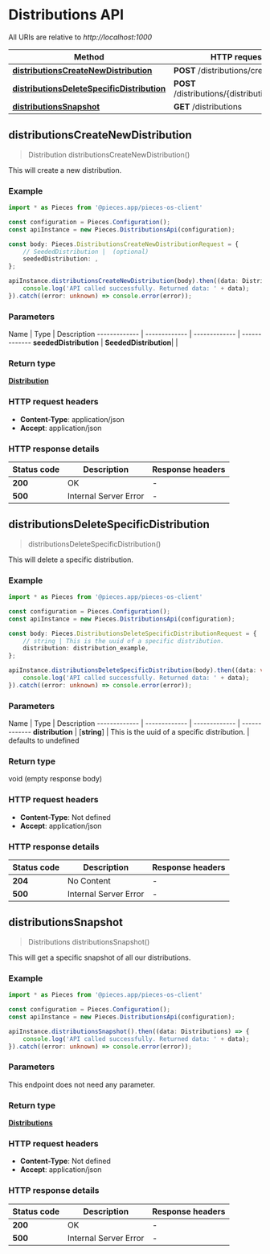 # Distributions API

All URIs are relative to *http://localhost:1000*

Method | HTTP request
------------- | -------------
[**distributionsCreateNewDistribution**](DistributionsApi#distributionscreatenewdistribution) | **POST** /distributions/create
[**distributionsDeleteSpecificDistribution**](DistributionsApi#distributionsdeletespecificdistribution) | **POST** /distributions/\{distribution\}/delete
[**distributionsSnapshot**](DistributionsApi#distributionssnapshot) | **GET** /distributions


## **distributionsCreateNewDistribution**
> Distribution distributionsCreateNewDistribution()

This will create a new distribution.

### Example

```typescript
import * as Pieces from '@pieces.app/pieces-os-client'

const configuration = Pieces.Configuration();
const apiInstance = new Pieces.DistributionsApi(configuration);

const body: Pieces.DistributionsCreateNewDistributionRequest = {
    // SeededDistribution |  (optional)
    seededDistribution: ,
};

apiInstance.distributionsCreateNewDistribution(body).then((data: Distribution) => {
    console.log('API called successfully. Returned data: ' + data);
}).catch((error: unknown) => console.error(error));
```

### Parameters

Name | Type | Description
------------- | ------------- | ------------- | -------------
 **seededDistribution** | **SeededDistribution**|  |


### Return type

[**Distribution**](../models/Distribution)

### HTTP request headers

- **Content-Type**: application/json
- **Accept**: application/json


### HTTP response details
| Status code | Description | Response headers
|-------------|-------------|------------------
**200** | OK |  -  |
**500** | Internal Server Error |  -  |

## **distributionsDeleteSpecificDistribution**
> distributionsDeleteSpecificDistribution()

This will delete a specific distribution.

### Example

```typescript
import * as Pieces from '@pieces.app/pieces-os-client'

const configuration = Pieces.Configuration();
const apiInstance = new Pieces.DistributionsApi(configuration);

const body: Pieces.DistributionsDeleteSpecificDistributionRequest = {
    // string | This is the uuid of a specific distribution.
    distribution: distribution_example,
};

apiInstance.distributionsDeleteSpecificDistribution(body).then((data: void (empty response body)) => {
    console.log('API called successfully. Returned data: ' + data);
}).catch((error: unknown) => console.error(error));
```

### Parameters

Name | Type | Description
------------- | ------------- | ------------- | -------------
 **distribution** | [**string**] | This is the uuid of a specific distribution. | defaults to undefined


### Return type

void (empty response body)

### HTTP request headers

- **Content-Type**: Not defined
- **Accept**: application/json


### HTTP response details
| Status code | Description | Response headers
|-------------|-------------|------------------
**204** | No Content |  -  |
**500** | Internal Server Error |  -  |

## **distributionsSnapshot**
> Distributions distributionsSnapshot()

This will get a specific snapshot of all our distributions.

### Example

```typescript
import * as Pieces from '@pieces.app/pieces-os-client'

const configuration = Pieces.Configuration();
const apiInstance = new Pieces.DistributionsApi(configuration);

apiInstance.distributionsSnapshot().then((data: Distributions) => {
    console.log('API called successfully. Returned data: ' + data);
}).catch((error: unknown) => console.error(error));
```

### Parameters
This endpoint does not need any parameter.


### Return type

[**Distributions**](../models/Distributions)

### HTTP request headers

- **Content-Type**: Not defined
- **Accept**: application/json


### HTTP response details
| Status code | Description | Response headers
|-------------|-------------|------------------
**200** | OK |  -  |
**500** | Internal Server Error |  -  |



